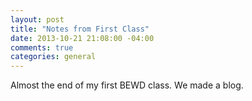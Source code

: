 ```yaml
---
layout: post
title: "Notes from First Class"
date: 2013-10-21 21:08:00 -04:00
comments: true
categories: general
---
```

Almost the end of my first BEWD class. We made a blog.
